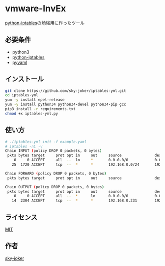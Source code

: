 # vmware-InvEx

[python-iptables](https://github.com/ldx/python-iptables)の勉強用に作ったツール

## 必要条件

* python3
* [python-iptables](https://github.com/ldx/python-iptables)
* [pyyaml](https://github.com/yaml/pyyaml)

## インストール

```bash
git clone https://github.com/sky-joker/iptables-yml.git
cd iptables-yml
yum -y install epel-release
yum -y install python34 python34-devel python34-pip gcc
pip3 install -r requirements.txt
chmod +x iptables-yml.py
```

## 使い方

```bash
# ./iptables-yml init -f example.yaml
# iptables -nL -v
Chain INPUT (policy DROP 0 packets, 0 bytes)
 pkts bytes target     prot opt in     out     source               destination
    0     0 ACCEPT     all  --  lo     *       0.0.0.0/0            0.0.0.0/0            /* Loopback Interface Rule */
   25  1720 ACCEPT     tcp  --  *      *       192.168.0.0/24       192.168.0.231        tcp dpt:22 /* SSH Rule */

Chain FORWARD (policy DROP 0 packets, 0 bytes)
 pkts bytes target     prot opt in     out     source               destination

Chain OUTPUT (policy DROP 0 packets, 0 bytes)
 pkts bytes target     prot opt in     out     source               destination
    0     0 ACCEPT     all  --  *      lo      0.0.0.0/0            0.0.0.0/0            /* Loopback Interface Rule */
   14  2304 ACCEPT     tcp  --  *      *       192.168.0.231        192.168.0.0/24       tcp spt:22 /* SSH Rule */
```

## ライセンス

[MIT](https://github.com/sky-joker/iptables-yml/blob/master/LICENSE.txt)

## 作者

[sky-joker](https://github.com/sky-joker)
